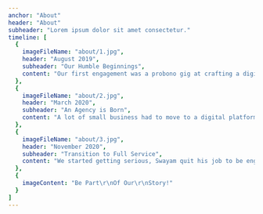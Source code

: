 ```yaml
---
anchor: "About"
header: "About"
subheader: "Lorem ipsum dolor sit amet consectetur."
timeline: [
  {
    imageFileName: "about/1.jpg",
    header: "August 2019",
    subheader: "Our Humble Beginnings",
    content: "Our first engagement was a probono gig at crafting a digital presence for local flea market, proceedings of which funds a animal shelter"
  },
  {
    imageFileName: "about/2.jpg",
    header: "March 2020",
    subheader: "An Agency is Born",
    content: "A lot of small business had to move to a digital platform owing to COVID-19 and we started building our repertoire around helping small business build their digital brand, often on a pro-bono basis."
  },
  {
    imageFileName: "about/3.jpg",
    header: "November 2020",
    subheader: "Transition to Full Service",
    content: "We started getting serious, Swayam quit his job to be engaged in this full time. Jiten followed suit in December. We have been working with a bakery, a NGO and a bicycle shop since then to cater to their branding needs."
  },
  {
    imageContent: "Be Part\r\nOf Our\r\nStory!"
  }
]
---
```

